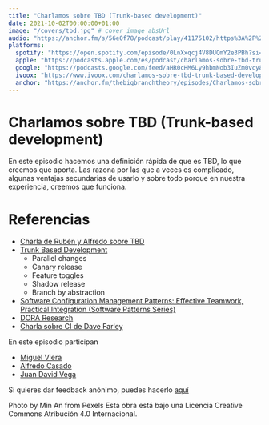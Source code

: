 ```yaml
---
title: "Charlamos sobre TBD (Trunk-based development)"
date: 2021-10-02T00:00:00+01:00
image: "/covers/tbd.jpg" # cover image absUrl
audio: "https://anchor.fm/s/56e0f78/podcast/play/41175102/https%3A%2F%2Fd3ctxlq1ktw2nl.cloudfront.net%2Fproduction%2F2021-9-2%2F221949419-44100-2-eceb380494c28.mp3"
platforms:
  spotify: "https://open.spotify.com/episode/0LnXxqcj4V8DUQmY2e3PBh?si=OxCN1x0VTl2UXptdMur96w"
  apple: "https://podcasts.apple.com/es/podcast/charlamos-sobre-tbd-trunk-based-development/id1511403790?i=1000537320779"
  google: "https://podcasts.google.com/feed/aHR0cHM6Ly9hbmNob3IuZm0vcy81NmUwZjc4L3BvZGNhc3QvcnNz/episode/NDllZjY2ZmItYmQ3ZC00NTQxLTkyODMtNmEyZjJlMGQxZDY0?sa=X&ved=0CAUQkfYCahcKEwjI06qW44D0AhUAAAAAHQAAAAAQAQ"
  ivoox: "https://www.ivoox.com/charlamos-sobre-tbd-trunk-based-development-audios-mp3_rf_76266327_1.html"
  anchor: "https://anchor.fm/thebigbranchtheory/episodes/Charlamos-sobre-TBD-Trunk-based-development-e1872ju"
---
```


# Charlamos sobre TBD (Trunk-based development)

En este episodio hacemos una definición rápida de que es TBD, lo que creemos que aporta. Las razona por las que a veces es complicado, algunas ventajas secundarias de usarlo y sobre todo porque en nuestra experiencia, creemos que funciona. 

# Referencias

- [Charla de Rubén y Alfredo sobre TBD](https://www.youtube.com/watch?app=desktop&v=L5S9b7AdZC8)
- [Trunk Based Development](https://trunkbaseddevelopment.com/)
  - Parallel changes
  - Canary release
  - Feature toggles
  - Shadow release
  - Branch by abstraction
- [Software Configuration Management Patterns: Effective Teamwork, Practical Integration (Software Patterns Series)](https://www.amazon.es/Software-Configuration-Management-Patterns-Integration/dp/0201741172)
- [DORA Research](https://www.devops-research.com/research.html)
- [Charla sobre CI de Dave Farley](https://www.infoq.com/interviews/farley-continuous-delivery/)

En este episodio participan
- [Miguel Viera](https://twitter.com/mangelviera)
- [Alfredo Casado](https://twitter.com/AlfredoCasado)
- [Juan David Vega](https://twitter.com/juandvegarguez)

Si quieres dar feedback anónimo, puedes hacerlo [aquí](https://juandavidvega.typeform.com/to/p9srUA4m#episode_name=TBD)


Photo by Min An from Pexels
Esta obra está bajo una Licencia Creative Commons Atribución 4.0 Internacional.